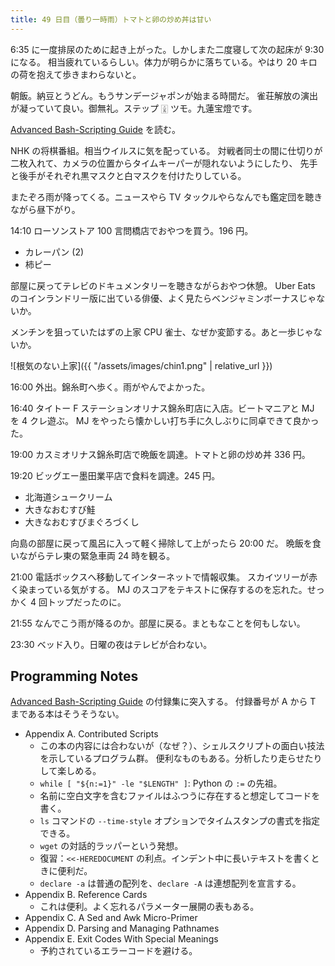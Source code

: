 ```yaml
---
title: 49 日目（曇り一時雨）トマトと卵の炒め丼は甘い
---
```


6:35 に一度排尿のために起き上がった。しかしまた二度寝して次の起床が 9:30 になる。
相当疲れているらしい。体力が明らかに落ちている。やはり 20 キロの荷を抱えて歩きまわらないと。

朝飯。納豆とうどん。もうサンデージャポンが始まる時間だ。
雀荘解放の演出が凝っていて良い。御無礼。ステップ 🀉 ツモ。九蓮宝燈です。

[Advanced Bash-Scripting Guide][abs-guide] を読む。

NHK の将棋番組。相当ウイルスに気を配っている。
対戦者同士の間に仕切りが二枚入れて、カメラの位置からタイムキーパーが隠れないようにしたり、
先手と後手がそれぞれ黒マスクと白マスクを付けたりしている。

またぞろ雨が降ってくる。ニュースやら TV タックルやらなんでも鑑定団を聴きながら昼下がり。

14:10 ローソンストア 100 言問橋店でおやつを買う。196 円。

* カレーパン (2)
* 柿ピー

部屋に戻ってテレビのドキュメンタリーを聴きながらおやつ休憩。
Uber Eats のコインランドリー版に出ている俳優、よく見たらベンジャミンボーナスじゃないか。

メンチンを狙っていたはずの上家 CPU 雀士、なぜか変節する。あと一歩じゃないか。

![根気のない上家]({{ "/assets/images/chin1.png" | relative_url }})

16:00 外出。錦糸町へ歩く。雨がやんでよかった。

16:40 タイトー F ステーションオリナス錦糸町店に入店。ビートマニアと MJ を 4 クレ遊ぶ。
MJ をやったら懐かしい打ち手に久しぶりに同卓できて良かった。

19:00 カスミオリナス錦糸町店で晩飯を調達。トマトと卵の炒め丼 336 円。

19:20 ビッグエー墨田業平店で食料を調達。245 円。

* 北海道シュークリーム
* 大きなおむすび鮭
* 大きなおむすびまぐろづくし

向島の部屋に戻って風呂に入って軽く掃除して上がったら 20:00 だ。
晩飯を食いながらテレ東の緊急車両 24 時を観る。

21:00 電話ボックスへ移動してインターネットで情報収集。
スカイツリーが赤く染まっている気がする。
MJ のスコアをテキストに保存するのを忘れた。せっかく 4 回トップだったのに。

21:55 なんでこう雨が降るのか。部屋に戻る。まともなことを何もしない。

23:30 ベッド入り。日曜の夜はテレビが合わない。

## Programming Notes

[Advanced Bash-Scripting Guide][abs-guide] の付録集に突入する。
付録番号が A から T まである本はそうそうない。

* Appendix A. Contributed Scripts
  * この本の内容には合わないが（なぜ？）、シェルスクリプトの面白い技法を示しているプログラム群。
    便利なものもある。分析したり走らせたりして楽しめる。
  * `while [ "${n:=1}" -le "$LENGTH" ]`: Python の `:=` の先祖。
  * 名前に空白文字を含むファイルはふつうに存在すると想定してコードを書く。
  * `ls` コマンドの `--time-style` オプションでタイムスタンプの書式を指定できる。
  * `wget` の対話的ラッパーという発想。
  * 復習：`<<-HEREDOCUMENT` の利点。インデント中に長いテキストを書くときに便利だ。
  * `declare -a` は普通の配列を、`declare -A` は連想配列を宣言する。
* Appendix B. Reference Cards
  * これは便利。よく忘れるパラメーター展開の表もある。
* Appendix C. A Sed and Awk Micro-Primer
* Appendix D. Parsing and Managing Pathnames
* Appendix E. Exit Codes With Special Meanings
  * 予約されているエラーコードを避ける。

[abs-guide]: https://www.tldp.org/LDP/abs/abs-guide.pdf
